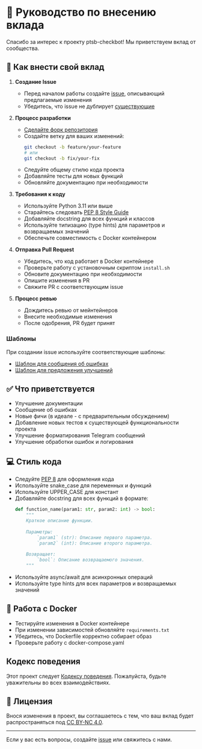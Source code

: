 # 🤝 Руководство по внесению вклада

Спасибо за интерес к проекту ptsb-checkbot! Мы приветствуем вклад от сообщества.

## 🚀 Как внести свой вклад

1. **Создание Issue**
   - Перед началом работы создайте [issue](https://github.com/Security-Experts-Community/ptsb-checkbot/issues/new), описывающий предлагаемые изменения
   - Убедитесь, что issue не дублирует [существующие](https://github.com/Security-Experts-Community/ptsb-checkbot/issues)

2. **Процесс разработки**
   - [Сделайте форк репозитория](https://github.com/Security-Experts-Community/ptsb-checkbot/fork)
   - Создайте ветку для ваших изменений:
     ```bash
     git checkout -b feature/your-feature
     # или
     git checkout -b fix/your-fix
     ```
   - Следуйте общему стилю кода проекта
   - Добавляйте тесты для новых функций
   - Обновляйте документацию при необходимости

3. **Требования к коду**
   - Используйте Python 3.11 или выше
   - Старайтесь следовать [PEP 8 Style Guide](https://peps.python.org/pep-0008/)
   - Добавляйте docstring для всех функций и классов
   - Используйте типизацию (type hints) для параметров и возвращаемых значений
   - Обеспечьте совместимость с Docker контейнером

4. **Отправка Pull Request**
   - Убедитесь, что код работает в Docker контейнере
   - Проверьте работу с установочным скриптом `install.sh`
   - Обновите документацию при необходимости
   - Опишите изменения в PR
   - Свяжите PR с соответствующим issue

5. **Процесс ревью**
   - Дождитесь ревью от мейнтейнеров
   - Внесите необходимые изменения
   - После одобрения, PR будет принят

### Шаблоны

При создании issue используйте соответствующие шаблоны:
- [Шаблон для сообщения об ошибках](https://github.com/Security-Experts-Community/ptsb-checkbot/issues/new?template=form_for_bugs.yml)
- [Шаблон для предложения улучшений](https://github.com/Security-Experts-Community/ptsb-checkbot/issues/new?template=form_for_features.yml)

## ✅ Что приветствуется

- Улучшение документации
- Сообщение об ошибках
- Новые фичи (в идеале - с предварительным обсуждением)
- Добавление новых тестов к существующей функциональности проекта
- Улучшение форматирования Telegram сообщений
- Улучшение обработки ошибок и логирования

## 💻 Стиль кода

- Следуйте [PEP 8](https://peps.python.org/pep-0008/) для оформления кода
- Используйте snake_case для переменных и функций
- Используйте UPPER_CASE для констант
- Добавляйте docstring для всех функций в формате:
  ```python
  def function_name(param1: str, param2: int) -> bool:
      """
      Краткое описание функции.
      
      Параметры:
          `param1` (str): Описание первого параметра.
          `param2` (int): Описание второго параметра.
      
      Возвращает:
          `bool`: Описание возвращаемого значения.
      """
  ```
- Используйте async/await для асинхронных операций
- Используйте type hints для всех параметров и возвращаемых значений

## 🐋 Работа с Docker

- Тестируйте изменения в Docker контейнере
- При изменении зависимостей обновляйте `requirements.txt`
- Убедитесь, что Dockerfile корректно собирает образ
- Проверьте работу с docker-compose.yaml

## Кодекс поведения

Этот проект следует [Кодексу поведения](CODE_OF_CONDUCT.md). Пожалуйста, будьте уважительны во всех взаимодействиях.

## 📄 Лицензия

Внося изменения в проект, вы соглашаетесь с тем, что ваш вклад будет распространяться под [CC BY-NC 4.0](LICENSE).

---
Если у вас есть вопросы, создайте [issue](https://github.com/Security-Experts-Community/ptsb-checkbot/issues) или свяжитесь с нами.
